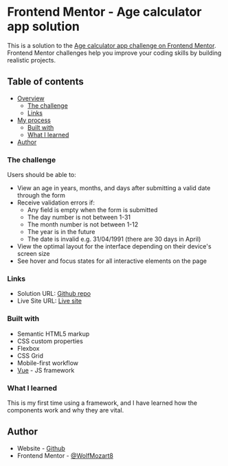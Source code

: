 # Frontend Mentor - Age calculator app solution

This is a solution to the [Age calculator app challenge on Frontend Mentor](https://www.frontendmentor.io/challenges/age-calculator-app-dF9DFFpj-Q). Frontend Mentor challenges help you improve your coding skills by building realistic projects.

## Table of contents

- [Overview](#overview)
  - [The challenge](#the-challenge)
  - [Links](#links)
- [My process](#my-process)
  - [Built with](#built-with)
  - [What I learned](#what-i-learned)
- [Author](#author)


### The challenge

Users should be able to:

- View an age in years, months, and days after submitting a valid date through the form
- Receive validation errors if:
  - Any field is empty when the form is submitted
  - The day number is not between 1-31
  - The month number is not between 1-12
  - The year is in the future
  - The date is invalid e.g. 31/04/1991 (there are 30 days in April)
- View the optimal layout for the interface depending on their device's screen size
- See hover and focus states for all interactive elements on the page

### Links

- Solution URL: [Github repo](https://github.com/WolfMozart8/age-calculator-app)
- Live Site URL: [Live site](https://wolfmozart8.github.io/age-calculator-app/)

### Built with

- Semantic HTML5 markup
- CSS custom properties
- Flexbox
- CSS Grid
- Mobile-first workflow
- [Vue](https://vuejs.org/) - JS framework


### What I learned

This is my first time using a framework, and I have learned how the components work and why they are vital.

## Author

- Website - [Github](https://github.com/WolfMozart8)
- Frontend Mentor - [@WolfMozart8](https://www.frontendmentor.io/profile/WolfMozart8)
